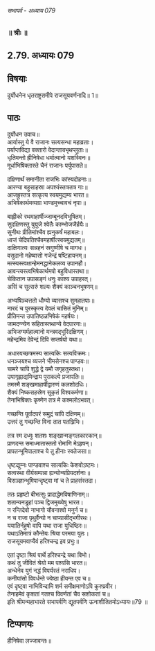 ###### सभापर्व \- अध्याय 079

### ॥ श्रीः ॥

## 2.79. अध्यायः 079

## विषयाः

दुर्योधनेन धृतराष्ट्रसमीपे राजसूयवर्णनादि॥ 1॥

## पाठः

दुर्योधन उवाच॥  
आर्यास्तु ये वै राजानः सत्यसन्धा महाव्रताः।  
पर्याप्तविद्या वक्तारो वेदान्तावभृथप्लुताः॥  
धृतिमन्तो ह्रीनिषेधा धर्मात्मानो यशस्विनः॥  
मूर्धाभिषिक्तास्ते चैनं राजानः पर्युपासते॥  

दक्षिणार्थं समानीता राजभिः कांस्यदोहनाः॥  
आरण्या बहुसाहस्रा अपश्यंस्तत्रतत्र गाः॥  
आजह्रुस्तत्र सत्कृत्य स्वयमुद्यम्य भारत॥  
अभिषेकार्थमव्यग्रा भाण्डमुच्चावचं नृपाः॥  

बाह्लीको रथमाहार्षीज्जाम्बूनदविभूषितम्।  
सुदक्षिणस्तु युयुजे श्वेतैः काम्भोजजैर्हयैः॥  
सुनीथः प्रीतिमांश्चैव ह्यनुकर्षं महाबलः।  
ध्वजं चेदिपतिश्चैवमहार्षीत्स्वयमुद्यतम्॥  
दाक्षिणात्यः सन्नहनं स्रगुष्णीषे च मागधः।  
वसुदानो महेष्वासो गजेन्द्रं षष्टिहायनम्॥  
मत्स्यस्त्वक्षान्हेमनद्धानेकलव्य उपानहौ।  
आवन्त्यस्त्वभिषेकार्थमपो बहुविधास्तथा॥  
चेकितान उपासङ्गं धनुः काश्य उपाहरत्।  
असिं च सुत्सरुं शल्यः शैक्यं काञ्चनभूषणम्॥  

अभ्यषिञ्चत्ततो धौम्यो व्यासश्च सुमहातपाः॥  
नारदं च पुरस्कृत्य देवलं चासितं मुनिम्॥  
प्रीतिमन्त उपातिष्ठन्नभिषेकं महर्षयः।  
जामदग्न्येन सहितास्तथान्ये वेदपारगाः॥  
अभिजग्मर्महात्मानो मन्त्रवद्भूरिदक्षिणम्।  
महेन्द्रमिव देवेन्द्रं दिवि सप्तर्षयो यथा॥  

अधारयच्छत्रमस्य सात्यकिः सत्यविक्रमः।  
धनञ्जयश्च व्यजने भीमसेनश्च पाण्डवः॥  
चामरे चापि शुद्धे द्वे यमौ जगृहतुस्तथा।  
उपागृह्णाद्यमिन्द्राय पुराकल्पे प्रजापतिः॥  
तमस्मै शङ्खमाहार्षीद्वारुणं कलशोदधिः।  
शैक्यं निष्कसहस्रेण सुकृतं विश्वकर्मणा॥  
तेनाभिषिक्तः कृष्णेन तत्र मे कश्मलोऽभवत्।  

गच्छन्ति पूर्वादपरं समुद्रं चापि दक्षिणम्॥  
उत्तरं तु गच्छन्ति विना तात पतत्र्रिभिः।  

तत्र स्म दध्मुः शतशः शङ्खान्मङ्गलकारकान्॥  
प्राणदन्त समाध्मातास्ततो रोमाणि मेऽहृषन्।  
प्रापतन्भूमिपालाश्च ये तु हीनाः स्वतेजसा॥  

धृष्टद्युम्नः पाण्डवाश्च सात्यकिः केशवोऽष्टमः।  
सत्वस्था वीर्यसम्पन्ना ह्यन्योन्यप्रियदर्शनाः॥  
विसञ्ज्ञान्भूमिपान्दृष्ट्वा मां च ते प्राहसंस्तदा।  

ततः प्रहृष्टो बीभत्सुः प्रादाद्धेमविषाणिनाम्॥  
शतान्यनडुहां पञ्च द्विजमुख्येषु भारत।  
न रन्तिदेवो नाभागो यौवनाश्वो मनुर्न च॥  
न च राजा पृथुर्वैन्यो न चाप्यासीद्भगीरथः।  
ययातिर्नहुषो वापि यथा राजा युधिष्ठिरः॥  
यथाऽतिमात्रं कौन्तेयः श्रिया परमया युतः।  
राजसूयमवाप्यैवं हरिश्चन्द्र इव प्रभुः॥  

एतां दृष्टा श्रियं पार्थे हरिश्चन्द्रे यथा विभो।  
कथं तु जीवितं श्रेयो मम पश्यसि भारत॥  
अन्धेनेव युगं नद्धं विपर्यस्तं नराधिप।  
कनीयांसो विवर्धन्ते ज्येष्ठा हीयन्त एव च॥  
एवं दृष्ट्वा नाभिविन्दामि शर्म समीक्षमाणोऽपि कुरुप्रवीर।  
तेनाहमेवं कृशतां गतश्च विवर्णतां चैव सशोकतां च॥   
इति श्रीमन्महाभारते सभापर्वणि द्यूतपर्वणि ऊनाशीतितमोऽध्यायः॥79 ॥

## टिप्पणयः

 हीनिषेवा लज्जावन्तः॥

